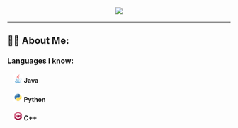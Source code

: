<div align="center">
  <img src="./assets/Banner.png"/>
</div>

---

## :man_technologist: About Me: 
### Languages I know: <br>
####   <img src="./assets/java-icon.svg" width="20" height="20"> Java<br>
####   <img src="./assets/python-icon.svg" width="20" height="20"> Python<br>
####   <img src="./assets/cplusplus-icon.svg" width="20" height="20"> C++<br>

<!--
**Creeper76/creeper76** is a ✨ _special_ ✨ repository because its `README.md` (this file) appears on your GitHub profile.

Here are some ideas to get you started:

- 🔭 I’m currently working on ...
- 🌱 I’m currently learning ...
- 👯 I’m looking to collaborate on ...
- 🤔 I’m looking for help with ...
- 💬 Ask me about ...
- 📫 How to reach me: ...
- 😄 Pronouns: ...
- ⚡ Fun fact: ...
-->
